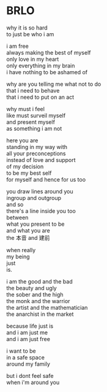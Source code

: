 # BRLO

why it is so hard \
to just be who i am

i am free \
always making the best of myself \
only love in my heart \
only everything in my brain \
i have nothing to be ashamed of

why are you telling me what not to do \
that i need to behave \
that i need to put on an act

why must i feel \
like must surveil myself \
and present myself \
as something i am not

here you are \
standing in my way with \
all your preconceptions \
instead of love and support \
of my decision \
to be my best self \
for myself and hence for us too

you draw lines around you \
ingroup and outgroup \
and so \
there's a line inside you too \
between \
what you present to be \
and what you are \
the 本音 and 建前

when really \
my being \
just \
is.

i am the good and the bad \
the beauty and ugly \
the sober and the high \
the monk and the warrior \
the artist and the mathematician \
the anarchist in the market

because life just is \
and i am just me \
and i am just free

i want to be \
in a safe space \
around my family

but i dont feel safe \
when i'm around you
